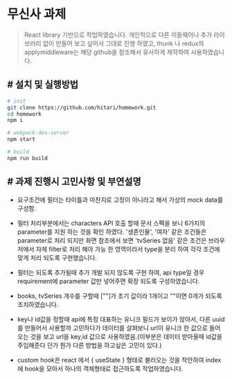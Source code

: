 # 무신사 과제

> React library 기반으로 작업하였습니다. 개인적으로 다른 미들웨어나 추가 라이브러리 없이 만들어 보고 싶어서 그대로 진행 하였고, thunk 나 redux의 applymiddleware는 해당 github을 참조해서 유사하게 제작하여 사용하였습니다.

## # 설치 및 실행방법

```sh
# init
git clone https://github.com/hitari/homework.git
cd homework
npm i

# webpack-dev-server
npm start

# build
npm run build
```

## # 과제 진행시 고민사항 및 부연설명

- 요구조건에 필터는 타이틀과 마찬지로 고정이 아니라고 해서 가상의 mock data를 구성함.
- 필터 처리부분에서는 characters API 호출 할때 문서 스펙을 보니 6가지의 parameter를 지원 하는 것을 확인 하였다. '생존인물', '여자' 같은 조건들은 parameter로 처리 되지만 화면 참조에서 보면 'tvSeries 없음' 같은 조건은 브라우저에서 자체 filter로 처리 해야 가능 한 영역이라서 type을 분리 하여 각각 조건에 맞게 처리 되도록 구현했습니다.

- 필터는 되도록 추가될때 추가 개발 되지 않도록 구현 하여, api type일 경우 requirement에 parameter 값만 넣어주면 확장 되도록 구성하였습니다.

- books, tvSeries 개수를 구할때 [""]가 초기 값이라 1개이고 ""이면 0개가 되도록 조치하였습니다.

- key나 id값을 정할때 api에 특정 대표하는 유니크 필드가 보이가 않아서, 다른 uuid를 만들어서 사용할까 고민하다가 데이터를 살펴보니 url이 유니크 한 값으로 들어오는 것을 보고 url을 key,id 값으로 사용하였음.(이부분은 데이터 받아올때 id값을 주입해준다 던가 뭔가 다른 방법을 하고싶은 고민이 있다.)

- custom hook은 react 에서 { useState } 형태로 불러오는 것을 착안하여 index에 hook을 모아서 하나의 객체형태로 접근하도록 작업하였습니다.
